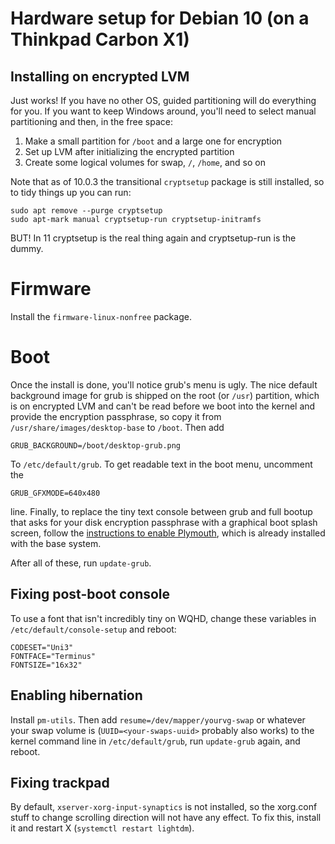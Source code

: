 # Hardware setup for Debian 10 (on a Thinkpad Carbon X1)

## Installing on encrypted LVM

Just works! If you have no other OS, guided partitioning will do
everything for you. If you want to keep Windows around, you'll need to
select manual partitioning and then, in the free space:

1. Make a small partition for `/boot` and a large one for encryption
2. Set up LVM after initializing the encrypted partition
3. Create some logical volumes for swap, `/`, `/home`, and so on

Note that as of 10.0.3 the transitional `cryptsetup` package is still
installed, so to tidy things up you can run:

    sudo apt remove --purge cryptsetup
    sudo apt-mark manual cryptsetup-run cryptsetup-initramfs

BUT! In 11 cryptsetup is the real thing again and cryptsetup-run is the
dummy.

# Firmware

Install the `firmware-linux-nonfree` package.

# Boot

Once the install is done, you'll notice grub's menu is ugly. The nice
default background image for grub is shipped on the root (or `/usr`)
partition, which is on encrypted LVM and can't be read before we boot
into the kernel and provide the encryption passphrase, so copy it from
`/usr/share/images/desktop-base` to `/boot`. Then add

    GRUB_BACKGROUND=/boot/desktop-grub.png

To `/etc/default/grub`. To get readable text in the boot menu, uncomment
the

    GRUB_GFXMODE=640x480

line. Finally, to replace the tiny text console between grub and full
bootup that asks for your disk encryption passphrase with a graphical
boot splash screen, follow the [instructions to enable
Plymouth](https://wiki.debian.org/plymouth), which is already installed
with the base system.

After all of these, run `update-grub`.

## Fixing post-boot console

To use a font that isn't incredibly tiny on WQHD, change these variables in
`/etc/default/console-setup` and reboot:

    CODESET="Uni3"
    FONTFACE="Terminus"
    FONTSIZE="16x32"

## Enabling hibernation

Install `pm-utils`. Then add `resume=/dev/mapper/yourvg-swap` or
whatever your swap volume is (`UUID=<your-swaps-uuid>` probably also
works) to the kernel command line in `/etc/default/grub`, run
`update-grub` again, and reboot.

## Fixing trackpad

By default, `xserver-xorg-input-synaptics` is not installed, so the
xorg.conf stuff to change scrolling direction will not have any effect.
To fix this, install it and restart X (`systemctl restart lightdm`).
